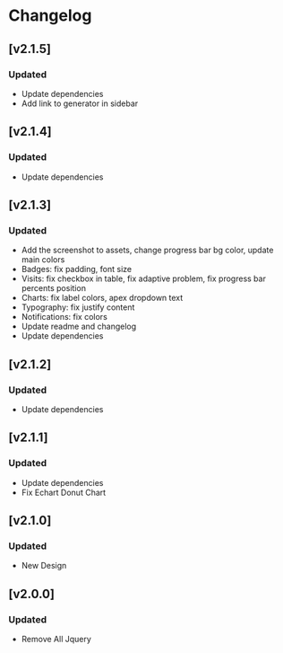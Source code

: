# Changelog

## [v2.1.5]
### Updated
- Update dependencies
- Add link to generator in sidebar

## [v2.1.4]
### Updated
- Update dependencies

## [v2.1.3]
### Updated
- Add the screenshot to assets, change progress bar bg color, update main colors
- Badges: fix padding, font size
- Visits: fix checkbox in table, fix adaptive problem, fix progress bar percents position
- Charts: fix label colors, apex dropdown text
- Typography: fix justify content
- Notifications: fix colors
- Update readme and changelog
- Update dependencies

## [v2.1.2]

### Updated

- Update dependencies

## [v2.1.1]

### Updated

- Update dependencies
- Fix Echart Donut Chart

## [v2.1.0]

### Updated

- New Design

## [v2.0.0]

### Updated

- Remove All Jquery
